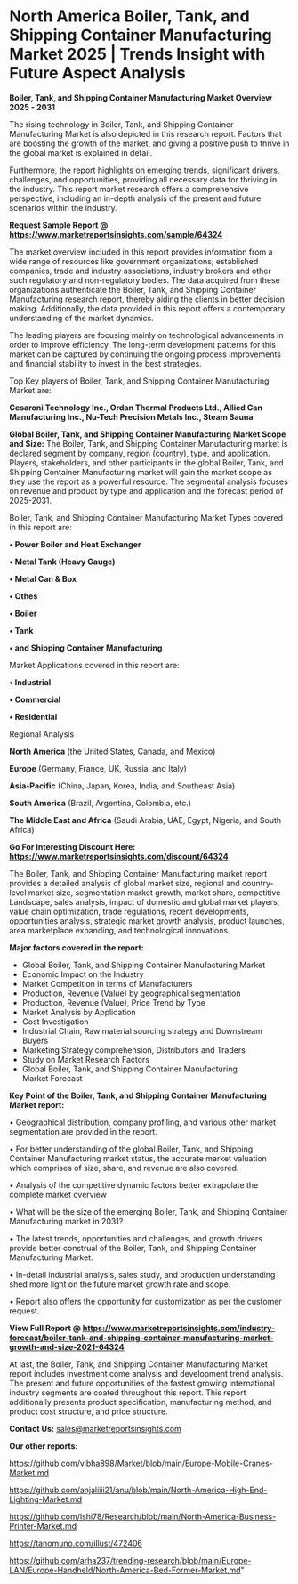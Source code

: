 # North America Boiler, Tank, and Shipping Container Manufacturing Market 2025 | Trends Insight with Future Aspect Analysis

<Strong> Boiler, Tank, and Shipping Container Manufacturing Market Overview 2025 - 2031</strong>

The rising technology in Boiler, Tank, and Shipping Container Manufacturing Market is also depicted in this research report. Factors that are boosting the growth of the market, and giving a positive push to thrive in the global market is explained in detail.

Furthermore, the report highlights on emerging trends, significant drivers, challenges, and opportunities, providing all necessary data for thriving in the industry. This report market research offers a comprehensive perspective, including an in-depth analysis of the present and future scenarios within the industry.

<strong>Request Sample Report @ <a href=https://www.marketreportsinsights.com/sample/64324>https://www.marketreportsinsights.com/sample/64324</a></strong>

The market overview included in this report provides information from a wide range of resources like government organizations, established companies, trade and industry associations, industry brokers and other such regulatory and non-regulatory bodies. The data acquired from these organizations authenticate the Boiler, Tank, and Shipping Container Manufacturing research report, thereby aiding the clients in better decision making. Additionally, the data provided in this report offers a contemporary understanding of the market dynamics.

The leading players are focusing mainly on technological advancements in order to improve efficiency. The long-term development patterns for this market can be captured by continuing the ongoing process improvements and financial stability to invest in the best strategies.

Top Key players of Boiler, Tank, and Shipping Container Manufacturing Market are:

<strong>Cesaroni Technology Inc., Ordan Thermal Products Ltd., Allied Can Manufacturing Inc., Nu-Tech Precision Metals Inc., Steam Sauna</strong>

<strong><b>Global Boiler, Tank, and Shipping Container Manufacturing Market Scope and Size:</b></strong>
The Boiler, Tank, and Shipping Container Manufacturing market is declared segment by company, region (country), type, and application. Players, stakeholders, and other participants in the global Boiler, Tank, and Shipping Container Manufacturing market will gain the market scope as they use the report as a powerful resource. The segmental analysis focuses on revenue and product by type and application and the forecast period of 2025-2031.

Boiler, Tank, and Shipping Container Manufacturing Market Types covered in this report are:

<strong>• Power Boiler and Heat Exchanger

• Metal Tank (Heavy Gauge)

• Metal Can & Box

• Othes

• Boiler

• Tank

• and Shipping Container Manufacturing</strong>

Market Applications covered in this report are:

<strong>• Industrial

• Commercial

• Residential</strong> 

Regional Analysis

<strong>North America</strong> (the United States, Canada, and Mexico)

<strong>Europe</strong> (Germany, France, UK, Russia, and Italy)

<strong>Asia-Pacific</strong> (China, Japan, Korea, India, and Southeast Asia)

<strong>South America</strong> (Brazil, Argentina, Colombia, etc.)

<strong>The Middle East and Africa</strong> (Saudi Arabia, UAE, Egypt, Nigeria, and South Africa)

<strong>Go For Interesting Discount Here: <a href=https://www.marketreportsinsights.com/discount/64324>https://www.marketreportsinsights.com/discount/64324</a></strong>

The Boiler, Tank, and Shipping Container Manufacturing market report provides a detailed analysis of global market size, regional and country-level market size, segmentation market growth, market share, competitive Landscape, sales analysis, impact of domestic and global market players, value chain optimization, trade regulations, recent developments, opportunities analysis, strategic market growth analysis, product launches, area marketplace expanding, and technological innovations.

<strong><b>Major factors covered in the report:</b></strong>
<ul>
  <li>Global Boiler, Tank, and Shipping Container Manufacturing Market </li>
  <li>Economic Impact on the Industry</li>
  <li>Market Competition in terms of Manufacturers</li>
  <li>Production, Revenue (Value) by geographical segmentation</li>
  <li>Production, Revenue (Value), Price Trend by Type</li>
  <li>Market Analysis by Application</li>
  <li>Cost Investigation</li>
  <li>Industrial Chain, Raw material sourcing strategy and Downstream Buyers</li>
  <li>Marketing Strategy comprehension, Distributors and Traders</li>
  <li>Study on Market Research Factors</li>
  <li>Global Boiler, Tank, and Shipping Container Manufacturing Market Forecast</li>
</ul>

<strong><b>Key Point of the Boiler, Tank, and Shipping Container Manufacturing Market report:</b></strong>

• Geographical distribution, company profiling, and various other market segmentation are provided in the report.

• For better understanding of the global Boiler, Tank, and Shipping Container Manufacturing market status, the accurate market valuation which comprises of size, share, and revenue are also covered.

• Analysis of the competitive dynamic factors better extrapolate the complete market overview

• What will be the size of the emerging Boiler, Tank, and Shipping Container Manufacturing market in 2031?

• The latest trends, opportunities and challenges, and growth drivers provide better construal of the Boiler, Tank, and Shipping Container Manufacturing Market.

• In-detail industrial analysis, sales study, and production understanding shed more light on the future market growth rate and scope.

• Report also offers the opportunity for customization as per the customer request.

<strong><b>View Full Report @ <a href=https://www.marketreportsinsights.com/industry-forecast/boiler-tank-and-shipping-container-manufacturing-market-growth-and-size-2021-64324>https://www.marketreportsinsights.com/industry-forecast/boiler-tank-and-shipping-container-manufacturing-market-growth-and-size-2021-64324</a></b></strong>


At last, the Boiler, Tank, and Shipping Container Manufacturing Market report includes investment come analysis and development trend analysis. The present and future opportunities of the fastest growing international industry segments are coated throughout this report. This report additionally presents product specification, manufacturing method, and product cost structure, and price structure.

<strong>Contact Us:</strong>
sales@marketreportsinsights.com

<strong>Our other reports:</strong>

<a href=https://github.com/vibha898/Market/blob/main/Europe-Mobile-Cranes-Market.md>https://github.com/vibha898/Market/blob/main/Europe-Mobile-Cranes-Market.md</a>

<a href=https://github.com/anjaliiii21/anu/blob/main/North-America-High-End-Lighting-Market.md>https://github.com/anjaliiii21/anu/blob/main/North-America-High-End-Lighting-Market.md</a>

<a href=https://github.com/Ishi78/Research/blob/main/North-America-Business-Printer-Market.md>https://github.com/Ishi78/Research/blob/main/North-America-Business-Printer-Market.md</a>

<a href=https://tanomuno.com/illust/472406>https://tanomuno.com/illust/472406</a>

<a href=https://github.com/arha237/trending-research/blob/main/Europe-LAN/Europe-Handheld/North-America-Bed-Former-Market.md>https://github.com/arha237/trending-research/blob/main/Europe-LAN/Europe-Handheld/North-America-Bed-Former-Market.md</a>"

